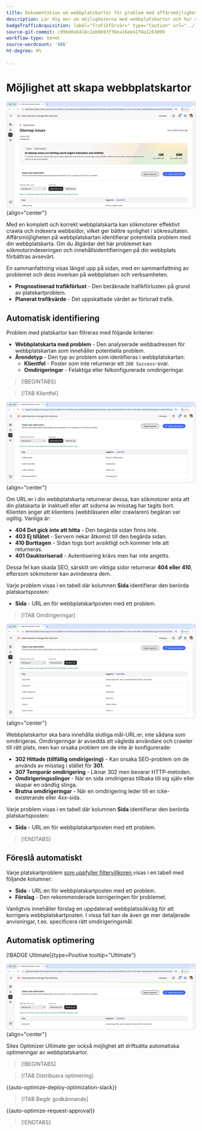 ```yaml
---
title: Dokumentation om webbplatskartor för problem med affärsmöjlighet
description: Lär dig mer om möjligheterna med webbplatskartor och hur du kan använda den för att förbättra trafikförvärvet.
badgeTrafficAcquisition: label="Trafikförvärv" type="Caution" url="../../opportunity-types/traffic-acquisition.md" tooltip="Trafikförvärv"
source-git-commit: c99bd0ab418c1eb0693f39ea16ee41f8a1263099
workflow-type: tm+mt
source-wordcount: '486'
ht-degree: 0%

---
```



# Möjlighet att skapa webbplatskartor

![Möjlighet att skapa webbplatskartor](./assets/sitemap-issues/hero.png){align="center"}

Med en komplett och korrekt webbplatskarta kan sökmotorer effektivt crawla och indexera webbsidor, vilket ger bättre synlighet i sökresultaten. Affärsmöjligheten på webbplatskartan identifierar potentiella problem med din webbplatskarta. Om du åtgärdar det här problemet kan sökmotorindexeringen och innehållsidentifieringen på din webbplats förbättras avsevärt.

En sammanfattning visas längst upp på sidan, med en sammanfattning av problemet och dess inverkan på webbplatsen och verksamheten.

* **Prognostiserad trafikförlust** - Den beräknade trafikförlusten på grund av platskartproblem.
* **Planerat trafikvärde** - Det uppskattade värdet av förlorad trafik.

## Automatisk identifiering

Problem med platskartor kan filtreras med följande kriterier:

* **Webbplatskarta med problem** - Den analyserade webbadressen för webbplatskartan som innehåller potentiella problem.
* **Ärendetyp** - Den typ av problem som identifieras i webbplatskartan:
   * **Klientfel** - Poster som inte returnerar ett `200 Success`-svar.
   * **Omdirigeringar** - Felaktiga eller felkonfigurerade omdirigeringar.

>[!BEGINTABS]

>[!TAB Klientfel]

![Identifiera klientfel för platskarta automatiskt](./assets/sitemap-issues/auto-identify-client-errors.png){align="center"}

Om URL:er i din webbplatskarta returnerar dessa, kan sökmotorer anta att din platskarta är inaktuell eller att sidorna av misstag har tagits bort. Klienten anger att klientens (webbläsaren eller crawlaren) begäran var ogiltig. Vanliga är:

* **404 Det gick inte att hitta** - Den begärda sidan finns inte.
* **403 Ej tillåtet** - Servern nekar åtkomst till den begärda sidan.
* **410 Borttagen** - Sidan togs bort avsiktligt och kommer inte att returneras.
* **401 Oauktoriserad** - Autentisering krävs men har inte angetts.

Dessa fel kan skada SEO, särskilt om viktiga sidor returnerar **404 eller 410**, eftersom sökmotorer kan avindexera dem.

Varje problem visas i en tabell där kolumnen **Sida** identifierar den berörda platskartsposten:

* **Sida** - URL:en för webbplatskartposten med ett problem.

>[!TAB Omdirigeringar]

![Identifiera klientfel för platskarta automatiskt](./assets/sitemap-issues/auto-identify-redirects.png){align="center"}

Webbplatskartor ska bara innehålla slutliga mål-URL:er, inte sådana som omdirigeras. Omdirigeringar är avsedda att vägleda användare och crawler till rätt plats, men kan orsaka problem om de inte är konfigurerade:

* **302 Hittade (tillfällig omdirigering)** - Kan orsaka SEO-problem om de används av misstag i stället för **301**.
* **307 Temporär omdirigering** - Liknar 302 men bevarar HTTP-metoden.
* **Omdirigeringsslingor** - När en sida omdirigeras tillbaka till sig själv eller skapar en oändlig slinga.
* **Brutna omdirigeringar** - När en omdirigering leder till en icke-existerande eller 4xx-sida.

Varje problem visas i en tabell där kolumnen **Sida** identifierar den berörda platskartsposten:

* **Sida** - URL:en för webbplatskartposten med ett problem.

>[!ENDTABS]

## Föreslå automatiskt

Varje platskartproblem [ som uppfyller filtervillkoren ](#auto-identify) visas i en tabell med följande kolumner:

* **Sida** - URL:en för webbplatskartposten med ett problem.
* **Förslag** - Den rekommenderade korrigeringen för problemet.

Vanligtvis innehåller förslag en uppdaterad webbplatssökväg för att korrigera webbplatskartposten. I vissa fall kan de även ge mer detaljerade anvisningar, t.ex. specificera rätt omdirigeringsmål.

## Automatisk optimering

[!BADGE Ultimate]{type=Positive tooltip="Ultimate"}

![Automatisk optimering av problem med webbplatskarta](./assets/sitemap-issues/auto-optimize.png){align="center"}

Sites Optimizer Ultimate ger också möjlighet att driftsätta automatiska optimeringar av webbplatskartor.

>[!BEGINTABS]

>[!TAB Distribuera optimering]

{{auto-optimize-deploy-optimization-slack}}

>[!TAB Begär godkännande]

{{auto-optimize-request-approval}}

>[!ENDTABS]
